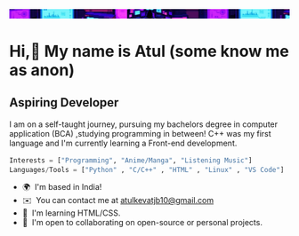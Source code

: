 <div >

  <img src="tech.gif" alt="Tech" witdth="" height=""> 
</div>

# Hi,👋 My name is Atul (some know me as anon)

Aspiring Developer
------------------

I am on a self-taught journey, pursuing my bachelors degree in computer application (BCA) ,studying programming in between! C++ was my first language and I'm currently learning a Front-end development.
```python
Interests = ["Programming", "Anime/Manga", "Listening Music"]
Languages/Tools = ["Python" , "C/C++" , "HTML" , "Linux" , "VS Code"]
```      

* 🌍  I'm based in India!
* ✉️  You can contact me at [atulkevatjb10@gmail.com](mailto:atulkevatjb10@gmail.com)
* 🧠  I'm learning HTML/CSS.
* 🤝  I'm open to collaborating on open-source or personal projects.
